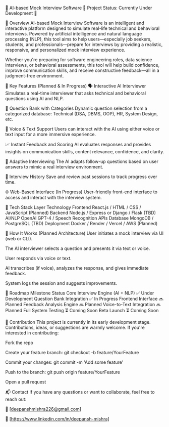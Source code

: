 🤖 AI-based Mock Interview Software
🚧 Project Status: Currently Under Development 🚧

📌 Overview
AI-based Mock Interview Software is an intelligent and interactive platform designed to simulate real-life technical and behavioral interviews. Powered by artificial intelligence and natural language processing (NLP), this tool aims to help users—especially job seekers, students, and professionals—prepare for interviews by providing a realistic, responsive, and personalized mock interview experience.

Whether you're preparing for software engineering roles, data science interviews, or behavioral assessments, this tool will help build confidence, improve communication skills, and receive constructive feedback—all in a judgment-free environment.

🎯 Key Features (Planned & In Progress)
🗣️ Interactive AI Interviewer
Simulates a real-time interviewer that asks technical and behavioral questions using AI and NLP.

📂 Question Bank with Categories
Dynamic question selection from a categorized database: Technical (DSA, DBMS, OOP), HR, System Design, etc.

💬 Voice & Text Support
Users can interact with the AI using either voice or text input for a more immersive experience.

📈 Instant Feedback and Scoring
AI evaluates responses and provides insights on communication skills, content relevance, confidence, and clarity.

🧠 Adaptive Interviewing
The AI adapts follow-up questions based on user answers to mimic a real interview environment.

💾 Interview History
Save and review past sessions to track progress over time.

🌐 Web-Based Interface (In Progress)
User-friendly front-end interface to access and interact with the interview system.

🧰 Tech Stack
Layer	Technology
Frontend	React.js / HTML / CSS / JavaScript (Planned)
Backend	Node.js / Express or Django / Flask (TBD)
AI/NLP	OpenAI GPT-4 / Speech Recognition APIs
Database	MongoDB / PostgreSQL (TBD)
Deployment	Docker / Render / Vercel / AWS (Planned)

🚀 How It Works (Planned Architecture)
User initiates a mock interview via UI (web or CLI).

The AI interviewer selects a question and presents it via text or voice.

User responds via voice or text.

AI transcribes (if voice), analyzes the response, and gives immediate feedback.

System logs the session and suggests improvements.

📅 Roadmap
Milestone	Status
Core Interview Engine (AI + NLP)	✅ Under Development
Question Bank Integration	✅ In Progress
Frontend Interface	🔜 Planned
Feedback Analysis Engine	🔜 Planned
Voice-to-Text Integration	🔜 Planned
Full System Testing	⏳ Coming Soon
Beta Launch	⏳ Coming Soon

🤝 Contribution
This project is currently in its early development stage. Contributions, ideas, or suggestions are warmly welcome. If you're interested in contributing:

Fork the repo

Create your feature branch: git checkout -b feature/YourFeature

Commit your changes: git commit -m 'Add some feature'

Push to the branch: git push origin feature/YourFeature

Open a pull request

📬 Contact
If you have any questions or want to collaborate, feel free to reach out:

📧 [deepanshmishra226@gmail.com]

💼 [https://www.linkedin.com/in/deepansh-mishra]

